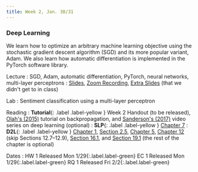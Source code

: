 ```yaml
---
title: Week 2, Jan. 30/31
---
```


### Deep Learning

We learn how to optimize an arbitrary machine learning objective using the stochastic gradient descent algorithm (SGD) and its more popular variant, Adam. We also learn how automatic differentiation is implemented in the PyTorch software library.

Lecture
: SGD, Adam, automatic differentiation, PyTorch, neural networks, multi-layer perceptrons
: [Slides](https://drive.google.com/file/d/186uSCNXPQZu8Tfw3CFjCmRem-Nl9mQS8/view?usp=sharing), [Zoom Recording](https://nyu.zoom.us/rec/share/GhAaZOIK06_Bgyvg3vwkkSxmEHd8MzP40FjeiruQNDD08zkBrhCgjQvC61BHKFQ0.caOQ9Y-4pp9mGi7O), [Extra Slides](https://drive.google.com/file/d/1xe2Wja52hLjBMkJ-3DCEsteN7mTYt2eX/view?usp=sharing) (that we didn't get to in class)

Lab
: Sentiment classification using a multi-layer perceptron

Reading
: **Tutorial**{: .label .label-yellow } Week 2 Handout (to be released), [Olah's (2015)](https://colah.github.io/posts/2015-08-Backprop/) tutorial on backpropagation, and [Sanderson's (2017)](https://www.3blue1brown.com/topics/neural-networks) video series on deep learning (optional)
: **SLP**{: .label .label-yellow } [Chapter 7](https://web.stanford.edu/~jurafsky/slp3/7.pdf)
: **D2L**{: .label .label-yellow } [Chapter 1](https://d2l.ai/chapter_introduction), [Section 2.5](https://d2l.ai/chapter_preliminaries/autograd.html), [Chapter 5](https://d2l.ai/chapter_multilayer-perceptrons), [Chapter 12](https://d2l.ai/chapter_optimization/) (skip Sections 12.7–12.9), [Section 16.1](https://d2l.ai/chapter_natural-language-processing-applications/index.html), and [Section 19.1](https://d2l.ai/chapter_hyperparameter-optimization) (the rest of the chapter is optional)

Dates
: <span>HW 1 Released Mon 1/29</span>{:.label.label-green} <span>EC 1 Released Mon 1/29</span>{:.label.label-green} <span>RQ 1 Released Fri 2/2</span>{:.label.label-green}